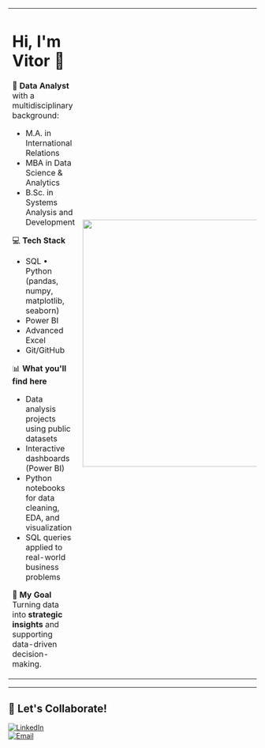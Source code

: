 <table>
<tr>
<td>

# Hi, I'm Vitor 👋

🎯 **Data Analyst** with a multidisciplinary background:  
- M.A. in International Relations  
- MBA in Data Science & Analytics  
- B.Sc. in Systems Analysis and Development  

💻 **Tech Stack**  
- SQL • Python (pandas, numpy, matplotlib, seaborn)  
- Power BI
- Advanced Excel  
- Git/GitHub  

📊 **What you'll find here**  
- Data analysis projects using public datasets  
- Interactive dashboards (Power BI)  
- Python notebooks for data cleaning, EDA, and visualization  
- SQL queries applied to real-world business problems  

🚀 **My Goal**  
Turning data into **strategic insights** and supporting data-driven decision-making.  

</td>
<td>

<img src="https://github.com/user-attachments/assets/3e265940-536c-455f-8b37-082c39723559" width="500" height="500"/>

</td>
</tr>
</table>

---

## 🤝 Let's Collaborate!  
[![LinkedIn](https://img.shields.io/badge/LinkedIn-Connect-blue?style=flat&logo=linkedin)](https://linkedin.com/in/vitor-campos-tech)  
[![Email](https://img.shields.io/badge/Email-Contact-red?style=flat&logo=gmail)](mailto:vitorcamposmouracosta@gmail.com)
